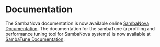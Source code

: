 # Documentation

The SambaNova documentation is now available online [SambaNova Documentation](https://docs.sambanova.ai/developer/latest/sambaflow-intro.html).
The documentation for the sambaTune (a profiling and performance tuning tool for SambaNova systems) is now available at [SambaTune Documentation](https://docs.sambanova.ai/sambatune/latest/index.html).

